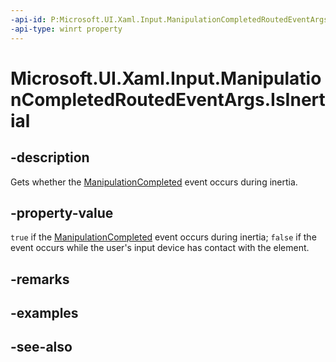 ```yaml
---
-api-id: P:Microsoft.UI.Xaml.Input.ManipulationCompletedRoutedEventArgs.IsInertial
-api-type: winrt property
---
```


<!-- Property syntax
public bool IsInertial { get; }
-->

# Microsoft.UI.Xaml.Input.ManipulationCompletedRoutedEventArgs.IsInertial

## -description
Gets whether the [ManipulationCompleted](../microsoft.ui.xaml/uielement_manipulationcompleted.md) event occurs during inertia.

## -property-value
`true` if the [ManipulationCompleted](../microsoft.ui.xaml/uielement_manipulationcompleted.md) event occurs during inertia; `false` if the event occurs while the user's input device has contact with the element.

## -remarks

## -examples

## -see-also
